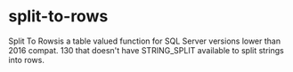 # split-to-rows
Split To Rowsis a table valued function for SQL Server versions lower than 2016 compat. 130 that doesn't have STRING_SPLIT available to split strings into rows. 
